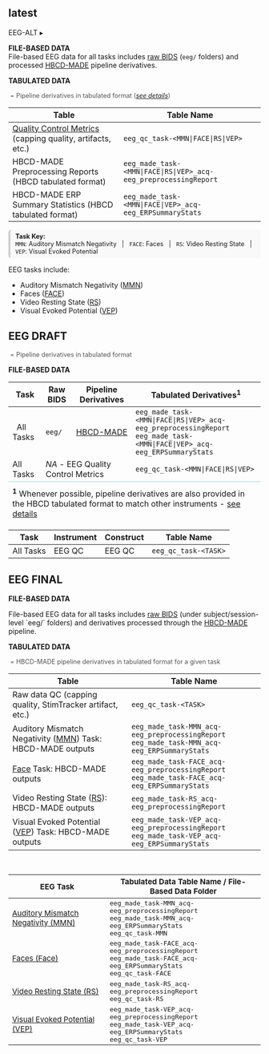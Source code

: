 ## latest

<div id="eeg-alt" class="table-banner" onclick="toggleCollapse(this)">
  <span class="emoji"><i class="fa fa-bolt"></i></span>
  <span class="text-with-link">
  <span class="text">EEG-ALT</span>
  <a class="anchor-link" href="#eeg-alt" title="Copy link">
  <i class="fa-solid fa-link"></i>
  </a>
  </span>
  <span class="arrow">▸</span>
</div>
<div class="table-collapsible-content">
<p><i class="fas fa-folder-open"></i> <b>FILE-BASED DATA</b><br>
File-based EEG data for all tasks includes <a href="eeg/#rawbids" target="_blank">raw BIDS</a> (<code>eeg/</code> folders) and processed <a href="eeg/#made" target="_blank">HBCD-MADE</a> pipeline derivatives.</p>
<p><i class="fa-solid fa-table"></i> <b>TABULATED DATA</b></p>
<p style="font-size: 0.9em; color: #555;">
<i style="color: teal;" class="fa-solid fa-diagram-project"></i>&nbsp;= Pipeline derivatives in tabulated format (<i><a href="../datacuration/overview/#warning" target="_blank">see details</a></i>)
</p>
<table class="compact-table-no-vertical-lines" style="width: 100%; border-collapse: collapse; table-layout: fixed;">
<thead>
<tr>
  <th>Table</th>
  <th>Table Name</th>
</tr>
</thead>
<tbody>
<tr>
  <td><a href="eeg/qc" target="_blank">Quality Control Metrics</a> (capping quality, artifacts, etc.)</td>
  <td><code>eeg_qc_task-<span class="blue-text">&lt;MMN|FACE|RS|VEP&gt;</span></code></td>
</tr>
<tr>
<td><i style="color: teal;" class="fa-solid fa-diagram-project"></i> HBCD-MADE Preprocessing Reports (HBCD tabulated format)</td>
<td><code>eeg_made_task-<span class="blue-text">&lt;MMN|FACE|RS|VEP&gt;</span>_acq-eeg_preprocessingReport</code></td>
</tr>
<tr>
<td><i style="color: teal;" class="fa-solid fa-diagram-project"></i> HBCD-MADE ERP Summary Statistics (HBCD tabulated format)</td>
<td><code>eeg_made_task-<span class="blue-text">&lt;MMN|FACE|VEP&gt;</span>_acq-eeg_ERPSummaryStats</code></td>
</tr>
<tr>
</tbody>
</table>
<div style="margin-top: 8px; font-size: 0.9em; background-color: #f9f9f9; border-left: 4px solid #ccc; padding: 6px 10px; border-radius: 6px;">
  <b><i class="fa-solid fa-key"></i> Task Key:</b><br>
  <code>MMN</code>: Auditory Mismatch Negativity &nbsp;&nbsp;|&nbsp;&nbsp;
  <code>FACE</code>: Faces &nbsp;&nbsp;|&nbsp;&nbsp;
  <code>RS</code>: Video Resting State &nbsp;&nbsp;|&nbsp;&nbsp;
  <code>VEP</code>: Visual Evoked Potential
</div>
</div>



<p>EEG tasks include:</a>
<ul>
<li>Auditory Mismatch Negativity (<a href="eeg/mmn" target="_blank">MMN</a>)</li>
<li>Faces (<a href="eeg/face" target="_blank">FACE</a>)</li>
<li>Video Resting State (<a href="eeg/rs" target="_blank">RS</a>)</li>
<li>Visual Evoked Potential (<a href="eeg/vep" target="_blank">VEP</a>)</li>
</ul>







## EEG DRAFT

<p style="font-size: 0.9em; color: #555;">
<i style="color: teal;" class="fa-solid fa-diagram-project"></i>&nbsp;= Pipeline derivatives in tabulated format
</p>

<p><i class="fas fa-folder-open"></i> <b>FILE-BASED DATA</b></p>
<table class="compact-table-no-vertical-lines" style="width: 100%; border-collapse: collapse; table-layout: fixed;">
<tfoot>
<tr>
  <td colspan="4" style="word-wrap: break-word; white-space: normal; border-top: 2px solid #cce7e7; padding: 10px 8px 6px 8px;">
    <sup><b>1</b></sup> Whenever possible, pipeline derivatives are also provided in the HBCD tabulated format to match other instruments - <a href="../datacuration/overview/#warning" target="_blank">see details</a>
  </td>
</tr>
</tfoot>
<thead>
<tr>
  <th>Task</th>
  <th>Raw BIDS</th>
  <th>Pipeline Derivatives</th>
  <th>Tabulated Derivatives<sup><b>1</b></sup></th>
</tr>
</thead>
<tbody>
<tr>
<td><i style="color: teal;" class="fa-solid fa-diagram-project"></i>&nbsp; All Tasks</td>
<td><code>eeg/</code></td>
<td><a href="eeg/#made" target="_blank">HBCD-MADE</a></td>
<td><code>eeg_made_task-<span class="blue-text">&lt;MMN|FACE|RS|VEP&gt;</span>_acq-eeg_preprocessingReport</code><br>
    <code>eeg_made_task-<span class="blue-text">&lt;MMN|FACE|VEP&gt;</span>_acq-eeg_ERPSummaryStats</code>
</td>
</tr>
<tr>
  <td>All Tasks</td>
  <td colspan="2"><i>NA</i> - EEG Quality Control Metrics</td>
  <td><code>eeg_qc_task-<span class="blue-text">&lt;MMN|FACE|RS|VEP&gt;</span></code></td>
</tr>
</tbody>
</table>

<table class="compact-table-no-vertical-lines" style="width: 100%; border-collapse: collapse; table-layout: fixed;">
<thead>
<tr>
  <th>Task</th>
  <th>Instrument</th>
  <th>Construct</th>
  <th>Table Name</th>
</tr>
</thead>
<tbody>
<tr>
  <td>All Tasks</td>
  <td>EEG QC</td>
  <td>EEG QC</td>
  <td><code>eeg_qc_task-&lt;TASK&gt;</code></td>
</tr>
</tbody>
</table>


## EEG FINAL 

<p><i class="fas fa-folder-open"></i> <b>FILE-BASED DATA</b></p>
File-based EEG data for all tasks includes <a href="eeg/#rawbids" target="_blank">raw BIDS</a> (under subject/session-level `eeg/` folders) and derivatives processed through the <a href="eeg/#made" target="_blank">HBCD-MADE</a> pipeline.

<p><i class="fa-solid fa-table"></i> <b>TABULATED DATA</b></p>
<p style="font-size: 0.9em; color: #555;">
<i style="color: teal;" class="fa-solid fa-diagram-project"></i>&nbsp;= HBCD-MADE pipeline derivatives in tabulated format for a given task
</p>
<table class="compact-table-no-vertical-lines" style="width: 100%; border-collapse: collapse; table-layout: fixed;">
<thead>
<tr>
<th>Table</th>
<th>Table Name</th>
</tr>
</thead>
<tbody>
<tr>
  <td style="word-wrap: break-word; white-space: normal;">Raw data QC (capping quality, StimTracker artifact, etc.)</td>
  <td><code>eeg_qc_task-&lt;TASK&gt;</code></td>
</tr>
<tr>
  <td style="word-wrap: break-word; white-space: normal;">
    <i style="color: teal;" class="fa-solid fa-diagram-project"></i> Auditory Mismatch Negativity (<a href="eeg/mmn" target="_blank">MMN</a>) Task:  HBCD-MADE outputs</td>
  <td><code>eeg_made_task-MMN_acq-eeg_preprocessingReport</code><br>
    <code>eeg_made_task-MMN_acq-eeg_ERPSummaryStats</code>
</td>
</tr>
<tr>
  <td style="word-wrap: break-word; white-space: normal;">
    <i style="color: teal;" class="fa-solid fa-diagram-project"></i> <a href="eeg/faces" target="_blank">Face</a> Task: HBCD-MADE outputs</td>
  <td><code>eeg_made_task-FACE_acq-eeg_preprocessingReport</code><br>
    <code>eeg_made_task-FACE_acq-eeg_ERPSummaryStats</code>
</td>
</tr>
<tr>
  <td style="word-wrap: break-word; white-space: normal;">
    <i style="color: teal;" class="fa-solid fa-diagram-project"></i> Video Resting State (<a href="eeg/videors" target="_blank">RS</a>): HBCD-MADE outputs</td>
  <td><code>eeg_made_task-RS_acq-eeg_preprocessingReport</code>
</td>
</tr>
<tr>
  <td style="word-wrap: break-word; white-space: normal;">
    <i style="color: teal;" class="fa-solid fa-diagram-project"></i> Visual Evoked Potential (<a href="eeg/vep" target="_blank">VEP</a>) Task: HBCD-MADE outputs</td>
  <td><code>eeg_made_task-VEP_acq-eeg_preprocessingReport</code><br>
    <code>eeg_made_task-VEP_acq-eeg_ERPSummaryStats</code>
</td>
</tr>
</tbody>
</table>





<br>


<table style="width: 100%; border-collapse: collapse; table-layout: fixed; font-size: 15px">
  <thead>
    <tr>
      <th>EEG Task</th>
      <th><span class="tooltip tooltip-bottom"><i class="fa-solid fa-table"></i><span class="tooltiptext">Tabulated Data</span></span> Table Name / <span class="tooltip tooltip-left"><i class="fa-solid fa-folder-open"></i><span class="tooltiptext">File-Based Data</span></span> Folder</th>
    </tr>
  </thead>
  <tbody>
    <tr>
      <td><a href="eeg/mmn" target="_blank">Auditory Mismatch Negativity (MMN)</a></td>
      <td><code>eeg_made_task-MMN_acq-eeg_preprocessingReport</code><br><code>eeg_made_task-MMN_acq-eeg_ERPSummaryStats</code><br><code>eeg_qc_task-MMN</code></td>
    </tr>
    <tr>
      <td><a href="eeg/faces" target="_blank">Faces (Face)</a></td>
      <td><code>eeg_made_task-FACE_acq-eeg_preprocessingReport</code><br><code>eeg_made_task-FACE_acq-eeg_ERPSummaryStats</code><br><code>eeg_qc_task-FACE</code></td>
    </tr>
    <tr>
      <td><a href="eeg/videors" target="_blank">Video Resting State (RS)</a></td>
      <td><code>eeg_made_task-RS_acq-eeg_preprocessingReport</code><br><code>eeg_qc_task-RS</code></td>
    </tr>
    <tr>
      <td><a href="eeg/vep" target="_blank">Visual Evoked Potential (VEP)</a></td>
      <td><code>eeg_made_task-VEP_acq-eeg_preprocessingReport</code><br><code>eeg_made_task-VEP_acq-eeg_ERPSummaryStats</code><br><code>eeg_qc_task-VEP</code></td>
    </tr>
  </tbody>
</table>


